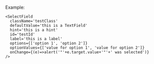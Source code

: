 Example:

    <SelectField
      className='testClass'
      defaultValue='this is a TextField'
      hint='this is a hint'
      id='testId'
      label='this is a label'
      options={['option 1', 'option 2']}
      optionValues={['value for option 1', 'value for option 2']}
      onChange={(e)=>alert('"'+e.target.value+'"'+' was selected')}
    />
